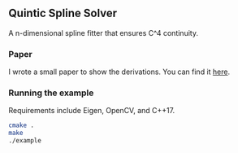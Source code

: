 ## Quintic Spline Solver
A n-dimensional spline fitter that ensures C^4 continuity. 

### Paper
I wrote a small paper to show the derivations. You can find it [here](https://janhuenermann.com/paper/spline2020.pdf).

### Running the example
Requirements include Eigen, OpenCV, and C++17.
```bash
cmake .
make
./example
```